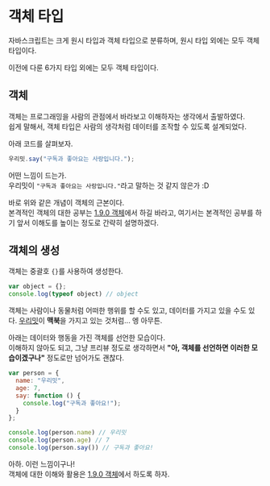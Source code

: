 # 객체 타입
자바스크립트는 크게 원시 타입과 객체 타입으로 분류하며, 원시 타입 외에는 모두 객체 타입이다.

이전에 다룬 6가지 타입 외에는 모두 객체 타입이다.

## 객체
객체는 프로그래밍을 사람의 관점에서 바라보고 이해하자는 생각에서 출발하였다.  
쉽게 말해서, 객체 타입은 사람의 생각처럼 데이터를 조작할 수 있도록 설계되었다.

아래 코드를 살펴보자.
```js
우리밋.say("구독과 좋아요는 사랑입니다.");
```
어떤 느낌이 드는가.  
우리밋이 ```"구독과 좋아요는 사랑입니다."```라고 말하는 것 같지 않은가 :D

바로 위와 같은 개념이 객체의 근본이다.  
본격적인 객체의 대한 공부는 [1.9.0 객체](https://bit.ly/3fwLYmV)에서 하길 바라고, 여기서는 본격적인 공부를 하기 앞서 이해도를 높이는 정도로 간략히 설명하겠다.

## 객체의 생성
객체는 중괄호 ```{}```를 사용하여 생성한다.

```js
var object = {};
console.log(typeof object) // object
```

객체는 사람이나 동물처럼 어떠한 행위를 할 수도 있고, 데이터를 가지고 있을 수도 있다.  [우리밋](https://www.youtube.com/channel/UCS0F25vig_sPIQXMiK8IdSg)이 **맥북**을 가지고 있는 것처럼... 엥 아무튼.

아래는 데이터와 행동을 가진 객체를 선언한 모습이다.  
이해하지 않아도 되고, 그냥 프리뷰 정도로 생각하면서 **"아, 객체를 선언하면 이러한 모습이겠구나"** 정도로만 넘어가도 괜찮다.
```js
var person = {
  name: "우리밋",
  age: 7,
  say: function () {
    console.log("구독과 좋아요!");
  }
};

console.log(person.name) // 우리밋
console.log(person.age) // 7
console.log(person.say()) // 구독과 좋아요!
```

아하. 이런 느낌이구나!  
객체에 대한 이해와 활용은 [1.9.0 객체](https://bit.ly/3fwLYmV)에서 하도록 하자.
